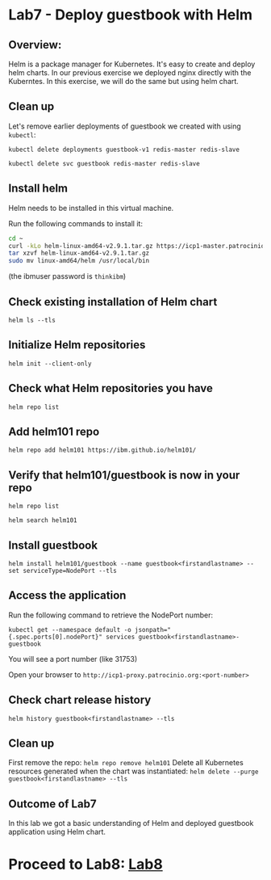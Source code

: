 # Lab7 - Deploy guestbook with Helm

## Overview:
Helm is a package manager for Kubernetes. It's easy to create and deploy helm charts.
In our previous exercise we deployed nginx directly with the Kuberntes. In this exercise,
we will do the same but using helm chart.

## Clean up
Let's remove earlier deployments of guestbook we created with using `kubectl`:

`kubectl delete deployments guestbook-v1 redis-master redis-slave`

`kubectl delete svc guestbook redis-master redis-slave`

## Install helm

Helm needs to be installed in this virtual machine.

Run the following commands to install it:

```bash
cd ~
curl -kLo helm-linux-amd64-v2.9.1.tar.gz https://icp1-master.patrocinio.org:8443/api/cli/helm-linux-amd64.tar.gz
tar xzvf helm-linux-amd64-v2.9.1.tar.gz
sudo mv linux-amd64/helm /usr/local/bin
```
(the ibmuser password is `thinkibm`)

## Check existing installation of Helm chart
`helm ls --tls`

## Initialize Helm repositories
`helm init --client-only`

## Check what Helm repositories you have
`helm repo list`

## Add helm101 repo
`helm repo add helm101 https://ibm.github.io/helm101/`

## Verify that helm101/guestbook is now in your repo
`helm repo list`

`helm search helm101`

## Install guestbook
`helm install helm101/guestbook --name guestbook<firstandlastname> --set serviceType=NodePort --tls`

## Access the application

Run the following command to retrieve the NodePort number:

`kubectl get --namespace default -o jsonpath="{.spec.ports[0].nodePort}" services guestbook<firstandlastname>-guestbook`

You will see a port number (like 31753)

Open your browser to `http://icp1-proxy.patrocinio.org:<port-number>`

## Check chart release history
`helm history guestbook<firstandlastname> --tls`

## Clean up
First remove the repo:
`helm repo remove helm101`
Delete all Kubernetes resources generated when the chart was instantiated:
`helm delete --purge guestbook<firstandlastname> --tls`


## Outcome of Lab7
In this lab we got a basic understanding of Helm and deployed guestbook application using Helm chart.


# Proceed to Lab8: [Lab8](../Lab8/README.md)
